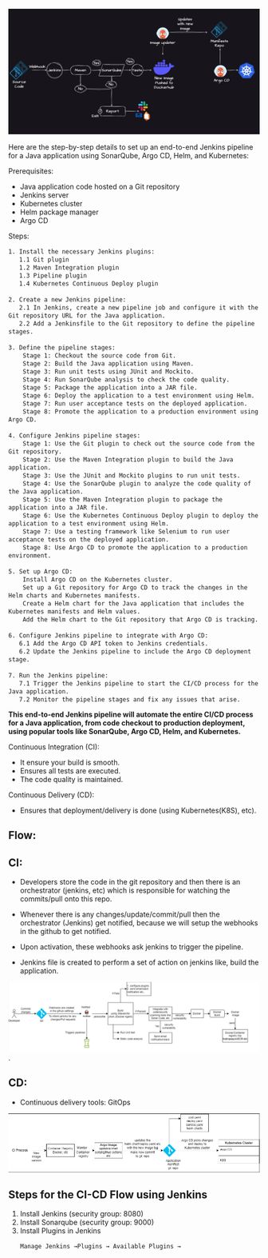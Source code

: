 
![Alt text](image-2.png)

Here are the step-by-step details to set up an end-to-end Jenkins pipeline for a Java application using SonarQube, Argo CD, Helm, and Kubernetes:

Prerequisites:

* Java application code hosted on a Git repository
* Jenkins server
* Kubernetes cluster
* Helm package manager
* Argo CD

Steps:

```plaintext
1. Install the necessary Jenkins plugins:
   1.1 Git plugin
   1.2 Maven Integration plugin
   1.3 Pipeline plugin
   1.4 Kubernetes Continuous Deploy plugin

2. Create a new Jenkins pipeline:
   2.1 In Jenkins, create a new pipeline job and configure it with the Git repository URL for the Java application.
   2.2 Add a Jenkinsfile to the Git repository to define the pipeline stages.

3. Define the pipeline stages:
    Stage 1: Checkout the source code from Git.
    Stage 2: Build the Java application using Maven.
    Stage 3: Run unit tests using JUnit and Mockito.
    Stage 4: Run SonarQube analysis to check the code quality.
    Stage 5: Package the application into a JAR file.
    Stage 6: Deploy the application to a test environment using Helm.
    Stage 7: Run user acceptance tests on the deployed application.
    Stage 8: Promote the application to a production environment using Argo CD.

4. Configure Jenkins pipeline stages:
    Stage 1: Use the Git plugin to check out the source code from the Git repository.
    Stage 2: Use the Maven Integration plugin to build the Java application.
    Stage 3: Use the JUnit and Mockito plugins to run unit tests.
    Stage 4: Use the SonarQube plugin to analyze the code quality of the Java application.
    Stage 5: Use the Maven Integration plugin to package the application into a JAR file.
    Stage 6: Use the Kubernetes Continuous Deploy plugin to deploy the application to a test environment using Helm.
    Stage 7: Use a testing framework like Selenium to run user acceptance tests on the deployed application.
    Stage 8: Use Argo CD to promote the application to a production environment.

5. Set up Argo CD:
    Install Argo CD on the Kubernetes cluster.
    Set up a Git repository for Argo CD to track the changes in the Helm charts and Kubernetes manifests.
    Create a Helm chart for the Java application that includes the Kubernetes manifests and Helm values.
    Add the Helm chart to the Git repository that Argo CD is tracking.

6. Configure Jenkins pipeline to integrate with Argo CD:
   6.1 Add the Argo CD API token to Jenkins credentials.
   6.2 Update the Jenkins pipeline to include the Argo CD deployment stage.

7. Run the Jenkins pipeline:
   7.1 Trigger the Jenkins pipeline to start the CI/CD process for the Java application.
   7.2 Monitor the pipeline stages and fix any issues that arise.
```

**This end-to-end Jenkins pipeline will automate the entire CI/CD process for a Java application, from code checkout to production deployment, using popular tools like SonarQube, Argo CD, Helm, and Kubernetes.**


Continuous Integration (CI): 
* It ensure your build is smooth.
* Ensures all tests are executed.
* The code quality is maintained.

Continuous Delivery (CD):
* Ensures that deployment/delivery is done (using Kubernetes(K8S), etc).


## Flow:

## CI:

* Developers store the code in the git repository and then there is an orchestrator (jenkins, etc) which is responsible for watching the commits/pull onto this repo.

* Whenever there is any changes/update/commit/pull then the orchestrator (Jenkins) get notified, because we will setup the webhooks in the github to get notified.

* Upon activation, these webhooks ask jenkins to trigger the pipeline.

* Jenkins file is created to perform a set of action on jenkins like, build the application.

![Alt text](image.png).

## CD:

*  Continuous delivery tools: GitOps

![Alt text](image-1.png)










## Steps for the CI-CD Flow using Jenkins

1. Install Jenkins (security group: 8080)
2. Install Sonarqube (security group: 9000)
3. Install Plugins in Jenkins
   ```
   Manage Jenkins →Plugins → Available Plugins →

   ```
